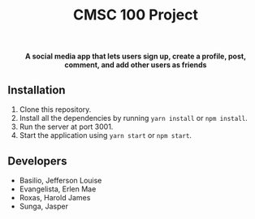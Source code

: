 <h1 align="center">CMSC 100 Project </h1>
</br>
<h4 align="center">A social media app that lets users sign up, create a profile, post, comment, and add other users as friends
</h4>

## Installation
1. Clone this repository.
2. Install all the dependencies by running `yarn install` or `npm install`.
3. Run the server at port 3001.
4. Start the application using `yarn start` or `npm start`.

## Developers
* Basilio, Jefferson Louise
* Evangelista, Erlen Mae
* Roxas, Harold James
* Sunga, Jasper